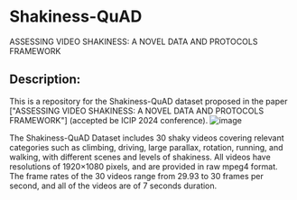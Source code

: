 # Shakiness-QuAD
ASSESSING VIDEO SHAKINESS: A NOVEL DATA AND PROTOCOLS FRAMEWORK
## Description:
This is a repository for the  Shakiness-QuAD dataset proposed in the paper ["ASSESSING VIDEO SHAKINESS: A NOVEL DATA AND PROTOCOLS FRAMEWORK"] (accepted be ICIP 2024 conference). 
![image](https://github.com/dborhen/Shakiness-QuAD/blob/main/ICIP2024_image.png?raw=true)

The Shakiness-QuAD Dataset includes 30 shaky videos covering relevant categories such as climbing, driving, large parallax, rotation, running, and walking, with different scenes and levels of shakiness.
All videos have resolutions of 1920×1080 pixels, and are provided in raw mpeg4 format. The frame rates of the 30 videos range from 29.93 to 30 frames per second, and all of the videos are of 7 seconds duration. 

